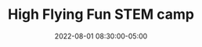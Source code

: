 ---
date: 2022-08-01 08:30:00-05:00
dates: 8:30 am every day from Aug 1 2022 to Aug 4 2022
draft: false
durationMinutes: 180
title: High Flying Fun STEM camp
---